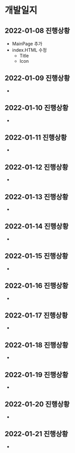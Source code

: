 # 개발일지

## 2022-01-08 진행상황
+ MainPage 추가
+ index.HTML 수정
  + Title
  + Icon

## 2022-01-09 진행상황
+ 

## 2022-01-10 진행상황
+ 

## 2022-01-11 진행상황
+ 

## 2022-01-12 진행상황
+ 

## 2022-01-13 진행상황
+ 

## 2022-01-14 진행상황
+ 

## 2022-01-15 진행상황
+ 

## 2022-01-16 진행상황
+ 

## 2022-01-17 진행상황
+ 

## 2022-01-18 진행상황
+

## 2022-01-19 진행상황
+

## 2022-01-20 진행상황
+ 

## 2022-01-21 진행상황
+ 
